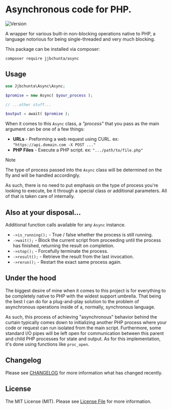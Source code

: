 # Asynchronous code for PHP.

![Version](https://img.shields.io/badge/Version-1.0.1-brightgreen)

A wrapper for various built-in non-blocking operations native to PHP, a language notorious for being single-threaded and very much blocking.

This package can be installed via composer:

```
composer require jjbchunta/async
```

## Usage

``` php
use Jjbchunta\Async\Async;

$promise = new Async( $your_process );

// ...other stuff...

$output = await( $promise );
```

When it comes to this `Async` class, a _"process"_ that you pass as the main argument can be one of a few things:

- **URLs** - Preforming a web request using CURL. ex: `"https://api.domain.com -X POST ..."`
- **PHP Files** - Execute a PHP script. ex: `".../path/to/file.php"`

> [!NOTE]
> The type of process passed into the `Async` class will be determined on the fly and will be handled accordingly.
> 
> As such, there is no need to put emphasis on the type of process you're looking to execute, be it through a
> special class or additional parameters. All of that is taken care of internally.

## Also at your disposal...

Additional function calls available for any `Async` instance.

* `->is_running();` - True / false whether the process is still running.
* `->wait();` - Block the current script from proceeding until the process has finished, returning the result on completion.
* `->stop();` - Forcefully terminate the process.
* `->result();` - Retrieve the result from the last invocation.
* `->rerun();` - Restart the exact same process again.

## Under the hood

The biggest desire of mine when it comes to this project is for everything to be completely native to PHP with the widest support umbrella. That being the best I can do for a plug-and-play solution to the problem of asynchronous operations inside of a, normally, synchronous language.

As such, this process of achieving "asynchronous" behavior behind the curtain typically comes down to initializing another PHP process where your code or request can run isolated from the main script. Furthermore, some standard I/O pipes will be left open for communication between this parent and child PHP processes for state and output. As for this implementation, it's done using functions like `proc_open`.

## Changelog

Please see [CHANGELOG](https://github.com/jjbchunta/async/blob/main/CHANGELOG.md) for more information what has changed recently.

## License

The MIT License (MIT). Please see [License File](https://github.com/jjbchunta/async/blob/main/LICENSE) for more information.
